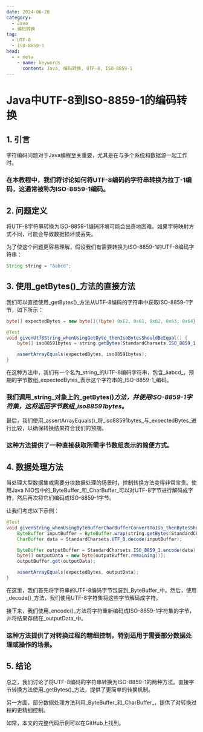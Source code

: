 ```yaml
---
date: 2024-06-20
category:
  - Java
  - 编码转换
tag:
  - UTF-8
  - ISO-8859-1
head:
  - - meta
    - name: keywords
      content: Java, 编码转换, UTF-8, ISO-8859-1
---
```


# Java中UTF-8到ISO-8859-1的编码转换

## 1. 引言

字符编码问题对于Java编程至关重要，尤其是在与多个系统和数据源一起工作时。

### 在本教程中，我们将讨论如何将UTF-8编码的字符串转换为拉丁-1编码，这通常被称为ISO-8859-1编码。

## 2. 问题定义

将UTF-8字符串转换为ISO-8859-1编码环境可能会出奇地困难。如果字符映射方式不同，可能会导致数据损坏或丢失。

为了使这个问题更容易理解，假设我们有需要转换为ISO-8859-1的UTF-8编码字符串：

```java
String string = "âabcd";
```

## 3. 使用_getBytes()_方法的直接方法

我们可以直接使用_getBytes()_方法从UTF-8编码的字符串中获取ISO-8859-1字节，如下所示：

```java
byte[] expectedBytes = new byte[]{(byte) 0xE2, 0x61, 0x62, 0x63, 0x64};

@Test
void givenUtf8String_whenUsingGetByte_thenIsoBytesShouldBeEqual() {
    byte[] iso88591bytes = string.getBytes(StandardCharsets.ISO_8859_1);

    assertArrayEquals(expectedBytes, iso88591bytes);
}
```

在这种方法中，我们有一个名为_string_的UTF-8编码字符串，包含_âabcd_，预期的字节数组_expectedBytes_表示这个字符串的_ISO-8859-1_编码。

### 我们调用_string_对象上的_getBytes()_方法，并使用ISO-8859-1字符集，这将返回字节数组_iso88591bytes_。

最后，我们使用_assertArrayEquals()_将_iso88591bytes_与_expectedBytes_进行比较，以确保转换结果符合我们的预期。

### 这种方法提供了一种直接获取所需字节数组表示的简便方式。

## 4. 数据处理方法

当处理大型数据集或需要分块数据处理的场景时，控制转换方法变得非常宝贵。使用Java NIO包中的_ByteBuffer_和_CharBuffer_可以对UTF-8字节进行解码成字符，然后再次将它们编码成ISO-8859-1字节。

让我们考虑以下示例：

```java
@Test
void givenString_whenUsingByteBufferCharBufferConvertToIso_thenBytesShouldBeEqual() {
    ByteBuffer inputBuffer = ByteBuffer.wrap(string.getBytes(StandardCharsets.UTF_8));
    CharBuffer data = StandardCharsets.UTF_8.decode(inputBuffer);

    ByteBuffer outputBuffer = StandardCharsets.ISO_8859_1.encode(data);
    byte[] outputData = new byte[outputBuffer.remaining()];
    outputBuffer.get(outputData);

    assertArrayEquals(expectedBytes, outputData);
}
```

在这里，我们首先将字符串的UTF-8编码字节包装到_ByteBuffer_中。然后，使用_decode()_方法，我们使用UTF-8字符集将这些字节解码成字符。

接下来，我们使用_encode()_方法将字符重新编码成ISO-8859-1字符集的字节，并将结果存储在_outputData_中。

### 这种方法提供了对转换过程的精细控制，特别适用于需要部分数据处理或操作的场景。

## 5. 结论

总之，我们讨论了将UTF-8编码的字符串转换为ISO-8859-1的两种方法。直接字节转换方法使用_getBytes()_方法，提供了更简单的转换机制。

另一方面，部分数据处理方法利用_ByteBuffer_和_CharBuffer_，提供了对转换过程的更精细控制。

如常，本文的完整代码示例可以在GitHub上找到。